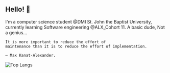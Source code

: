 ## Hello! 👋


I'm a computer science student @DMI St. John the Baptist University, currently learning Software engineering @ALX_Cohort 11. A basic dude, Not a genius...

    It is more important to reduce the effort of 
    maintenance than it is to reduce the effort of implementation.

    — Max Kanat-Alexander.
    
![Top Langs ](https://github-readme-stats.vercel.app/api/top-langs/?username=steven-kamanga&layout=compact&theme=dracula&hide=html&langs_count=8)
